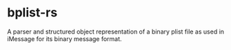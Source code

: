 # bplist-rs

A parser and structured object representation of a binary plist file as used in
iMessage for its binary message format.
